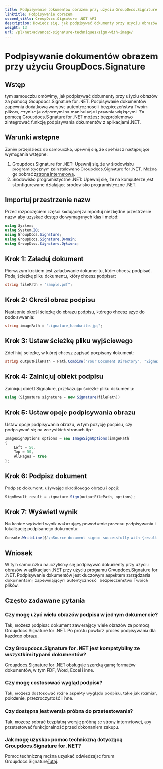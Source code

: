 ```yaml
---
title: Podpisywanie dokumentów obrazem przy użyciu GroupDocs.Signature
linktitle: Podpisywanie obrazem
second_title: GroupDocs.Signature .NET API
description: Dowiedz się, jak podpisywać dokumenty przy użyciu obrazów w aplikacjach .NET za pomocą Groupdocs.Signature for .NET. Bez wysiłku zwiększ bezpieczeństwo i autentyczność dokumentów.
weight: 13
url: /pl/net/advanced-signature-techniques/sign-with-image/
---
```


# Podpisywanie dokumentów obrazem przy użyciu GroupDocs.Signature

## Wstęp
tym samouczku omówimy, jak podpisywać dokumenty przy użyciu obrazów za pomocą Groupdocs.Signature for .NET. Podpisywanie dokumentów zapewnia dodatkową warstwę autentyczności i bezpieczeństwa Twoim plikom, czyniąc je odpornymi na manipulacje i prawnie wiążącymi. Za pomocą Groupdocs.Signature for .NET możesz bezproblemowo zintegrować funkcję podpisywania dokumentów z aplikacjami .NET.
## Warunki wstępne
Zanim przejdziesz do samouczka, upewnij się, że spełniasz następujące wymagania wstępne:
1.  Groupdocs.Signature for .NET: Upewnij się, że w środowisku programistycznym zainstalowano Groupdocs.Signature for .NET. Można go pobrać z[strona internetowa](https://releases.groupdocs.com/signature/net/).
2. Środowisko programistyczne .NET: Upewnij się, że na komputerze jest skonfigurowane działające środowisko programistyczne .NET.

## Importuj przestrzenie nazw
Przed rozpoczęciem części kodującej zaimportuj niezbędne przestrzenie nazw, aby uzyskać dostęp do wymaganych klas i metod:
```csharp
using System;
using System.IO;
using GroupDocs.Signature;
using GroupDocs.Signature.Domain;
using GroupDocs.Signature.Options;
```
## Krok 1: Załaduj dokument
Pierwszym krokiem jest załadowanie dokumentu, który chcesz podpisać. Podaj ścieżkę pliku dokumentu, który chcesz podpisać:
```csharp
string filePath = "sample.pdf";
```
## Krok 2: Określ obraz podpisu
Następnie określ ścieżkę do obrazu podpisu, którego chcesz użyć do podpisywania:
```csharp
string imagePath = "signature_handwrite.jpg";
```
## Krok 3: Ustaw ścieżkę pliku wyjściowego
Zdefiniuj ścieżkę, w której chcesz zapisać podpisany dokument:
```csharp
string outputFilePath = Path.Combine("Your Document Directory", "SignWithImage", fileName);
```
## Krok 4: Zainicjuj obiekt podpisu
Zainicjuj obiekt Signature, przekazując ścieżkę pliku dokumentu:
```csharp
using (Signature signature = new Signature(filePath))
```
## Krok 5: Ustaw opcje podpisywania obrazu
Ustaw opcje podpisywania obrazu, w tym pozycję podpisu, czy podpisywać się na wszystkich stronach itp.:
```csharp
ImageSignOptions options = new ImageSignOptions(imagePath)
{
    Left = 50,
    Top = 50,
    AllPages = true
};
```
## Krok 6: Podpisz dokument
Podpisz dokument, używając określonego obrazu i opcji:
```csharp
SignResult result = signature.Sign(outputFilePath, options);
```
## Krok 7: Wyświetl wynik
Na koniec wyświetl wynik wskazujący powodzenie procesu podpisywania i lokalizację podpisanego dokumentu:
```csharp
Console.WriteLine($"\nSource document signed successfully with {result.Succeeded.Count} signature(s).\nFile saved at {outputFilePath}.");
```

## Wniosek
W tym samouczku nauczyliśmy się podpisywać dokumenty przy użyciu obrazów w aplikacjach .NET przy użyciu programu Groupdocs.Signature for .NET. Podpisywanie dokumentów jest kluczowym aspektem zarządzania dokumentami, zapewniającym autentyczność i bezpieczeństwo Twoich plików.
## Często zadawane pytania
### Czy mogę użyć wielu obrazów podpisu w jednym dokumencie?
Tak, możesz podpisać dokument zawierający wiele obrazów za pomocą Groupdocs.Signature for .NET. Po prostu powtórz proces podpisywania dla każdego obrazu.
### Czy Groupdocs.Signature for .NET jest kompatybilny ze wszystkimi typami dokumentów?
Groupdocs.Signature for .NET obsługuje szeroką gamę formatów dokumentów, w tym PDF, Word, Excel i inne.
### Czy mogę dostosować wygląd podpisu?
Tak, możesz dostosować różne aspekty wyglądu podpisu, takie jak rozmiar, położenie, przezroczystość i inne.
### Czy dostępna jest wersja próbna do przetestowania?
Tak, możesz pobrać bezpłatną wersję próbną ze strony internetowej, aby przetestować funkcjonalność przed dokonaniem zakupu.
### Jak mogę uzyskać pomoc techniczną dotyczącą Groupdocs.Signature for .NET?
 Pomoc techniczną można uzyskać odwiedzając forum Groupdocs.Signature[Tutaj](https://forum.groupdocs.com/c/signature/13).